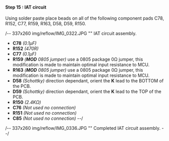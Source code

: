 #### Step 15 : IAT circuit ####

Using solder paste place beads on all of the following component pads C78, R152, C77, R159, R163, D58, D59, R150. 

/-- 337x260 img/reflow/IMG_0322.JPG  "" IAT circuit assembly. 

- **C78**	*(0.1µF)*
- **R152**	*(470R)*
- **C77**	*(0.1µF)*
- **R159**	*(**MOD** 0805 jumper)* use a 0805 package 0&ohm; jumper, this modification is made to maintain optimal input resistance to MCU.
- **R163**	*(**MOD** 0805 jumper)* use a 0805 package 0&ohm; jumper, this modification is made to maintain optimal input resistance to MCU.
- **D58**	*(Schottky)* direction dependant, orient the **K** lead to the BOTTOM of the PCB. 
- **D59**	*(Schottky)* direction dependant, orient the **K** lead to the TOP of the PCB.
- **R150**	*(2.4K&ohm;)*
- **C76**	*(Not used no connection)*
- **R151**	*(Not used no connection)*
- **C85**	*(Not used no connection)*
--/

/-- 337x260 img/reflow/IMG_0336.JPG  "" Completed IAT circuit assembly. --/ 

